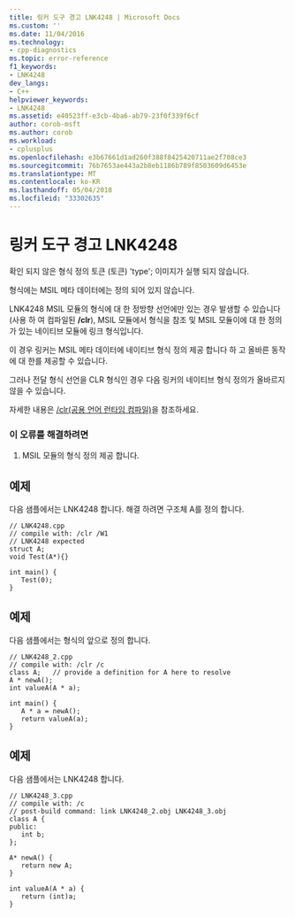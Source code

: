 ```yaml
---
title: 링커 도구 경고 LNK4248 | Microsoft Docs
ms.custom: ''
ms.date: 11/04/2016
ms.technology:
- cpp-diagnostics
ms.topic: error-reference
f1_keywords:
- LNK4248
dev_langs:
- C++
helpviewer_keywords:
- LNK4248
ms.assetid: e40523ff-e3cb-4ba6-ab79-23f0f339f6cf
author: corob-msft
ms.author: corob
ms.workload:
- cplusplus
ms.openlocfilehash: e3b67661d1ad260f388f8425420711ae2f708ce3
ms.sourcegitcommit: 76b7653ae443a2b8eb1186b789f8503609d6453e
ms.translationtype: MT
ms.contentlocale: ko-KR
ms.lasthandoff: 05/04/2018
ms.locfileid: "33302635"
---
```

# <a name="linker-tools-warning-lnk4248"></a>링커 도구 경고 LNK4248
확인 되지 않은 형식 정의 토큰 (토큰) 'type'; 이미지가 실행 되지 않습니다.  
  
 형식에는 MSIL 메타 데이터에는 정의 되어 있지 않습니다.  
  
 LNK4248 MSIL 모듈의 형식에 대 한 정방향 선언에만 있는 경우 발생할 수 있습니다 (사용 하 여 컴파일된 **/clr**), MSIL 모듈에서 형식을 참조 및 MSIL 모듈이에 대 한 정의가 있는 네이티브 모듈에 링크 형식입니다.  
  
 이 경우 링커는 MSIL 메타 데이터에 네이티브 형식 정의 제공 합니다 하 고 올바른 동작에 대 한를 제공할 수 있습니다.  
  
 그러나 전달 형식 선언을 CLR 형식인 경우 다음 링커의 네이티브 형식 정의가 올바르지 않을 수 있습니다.  
  
 자세한 내용은 [/clr(공용 언어 런타임 컴파일)](../../build/reference/clr-common-language-runtime-compilation.md)을 참조하세요.  
  
### <a name="to-correct-this-error"></a>이 오류를 해결하려면  
  
1.  MSIL 모듈의 형식 정의 제공 합니다.  
  
## <a name="example"></a>예제  
 다음 샘플에서는 LNK4248 합니다. 해결 하려면 구조체 A를 정의 합니다.  
  
```  
// LNK4248.cpp  
// compile with: /clr /W1  
// LNK4248 expected  
struct A;  
void Test(A*){}  
  
int main() {  
   Test(0);  
}  
```  
  
## <a name="example"></a>예제  
 다음 샘플에서는 형식의 앞으로 정의 합니다.  
  
```  
// LNK4248_2.cpp  
// compile with: /clr /c  
class A;   // provide a definition for A here to resolve  
A * newA();  
int valueA(A * a);  
  
int main() {  
   A * a = newA();  
   return valueA(a);  
}  
```  
  
## <a name="example"></a>예제  
 다음 샘플에서는 LNK4248 합니다.  
  
```  
// LNK4248_3.cpp  
// compile with: /c  
// post-build command: link LNK4248_2.obj LNK4248_3.obj  
class A {  
public:   
   int b;  
};  
  
A* newA() {  
   return new A;  
}  
  
int valueA(A * a) {  
   return (int)a;  
}  
```